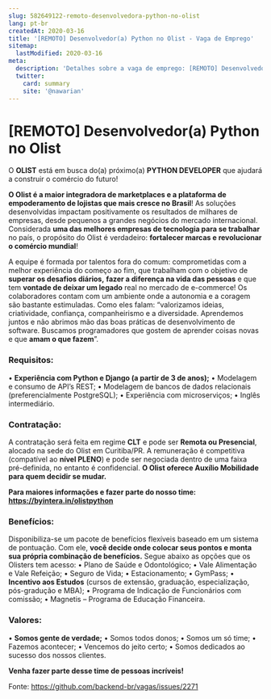 ```yaml
---
slug: 582649122-remoto-desenvolvedora-python-no-olist
lang: pt-br
createdAt: 2020-03-16
title: '[REMOTO] Desenvolvedor(a) Python no Olist - Vaga de Emprego'
sitemap:
  lastModified: 2020-03-16
meta:
  description: 'Detalhes sobre a vaga de emprego: [REMOTO] Desenvolvedor(a) Python no Olist'
  twitter:
    card: summary
    site: '@nawarian'
---
```


# [REMOTO] Desenvolvedor(a) Python no Olist

O **OLIST** está em busca do(a) próximo(a)  **PYTHON DEVELOPER** que ajudará a construir o comércio do futuro!

**O Olist é a maior integradora de marketplaces e a plataforma de empoderamento de lojistas que mais cresce no Brasil**! As soluções desenvolvidas impactam positivamente os resultados de milhares de empresas, desde pequenos a grandes negócios do mercado internacional. Considerada **uma das melhores empresas de tecnologia para se trabalhar** no país, o propósito do Olist é verdadeiro: **fortalecer marcas e revolucionar o comércio mundial**! 

A equipe é formada por talentos fora do comum: comprometidas com a melhor experiência do começo ao fim, que trabalham com o objetivo de **superar os desafios diários,** **fazer a diferença na vida das pessoas** e que tem **vontade de deixar um legado** real no mercado de e-commerce! Os colaboradores contam com um ambiente onde a autonomia e a coragem são bastante estimuladas. Como eles falam: “valorizamos ideias, criatividade, confiança, companheirismo e a diversidade. Aprendemos juntos e não abrimos mão das boas práticas de desenvolvimento de software. Buscamos programadores que gostem de aprender coisas novas e que **amam o que fazem**”.

### Requisitos:
• **Experiência com Python e Django (a partir de 3 de anos);** 
• Modelagem e consumo de API’s REST;
• Modelagem de bancos de dados relacionais (preferencialmente PostgreSQL);
• Experiência com microserviços;
• Inglês intermediário.

### Contratação:
A contratação será feita em regime **CLT** e pode ser **Remota ou Presencial**, alocado na sede do Olist em Curitiba/PR. A remuneração é competitiva (compatível ao **nível PLENO**) e pode ser negociada dentro de uma faixa pré-definida, no entanto é confidencial. **O Olist oferece Auxílio Mobilidade para quem decidir se mudar.**

**Para maiores informações e fazer parte do nosso time: https://byintera.in/olistpython**

### Benefícios:
Disponibiliza-se um pacote de benefícios flexíveis baseado em um sistema de pontuação. Com ele, **você decide onde colocar seus pontos e monta sua própria combinação de benefícios.** Segue abaixo as opções que os Olisters tem acesso:
• Plano de Saúde e Odontológico;
• Vale Alimentação e Vale Refeição;
• Seguro de Vida;
• Estacionamento;
• GymPass; 
• **Incentivo aos Estudos** (cursos de extensão, graduação, especialização, pós-gradução e MBA);
• Programa de Indicação de Funcionários com comissão;
• Magnetis – Programa de Educação Financeira.

### Valores:
• **Somos gente de verdade;**
• Somos todos donos;
• Somos um só time;
• Fazemos acontecer;
• Vencemos do jeito certo;
• Somos dedicados ao sucesso dos nossos clientes.

**Venha fazer parte desse time de pessoas incríveis!**


Fonte: https://github.com/backend-br/vagas/issues/2271